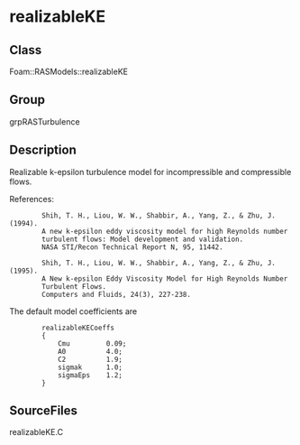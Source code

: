 # realizableKE 
## Class
Foam::RASModels::realizableKE

## Group
grpRASTurbulence

## Description
Realizable k-epsilon turbulence model for incompressible and compressible
flows.

References:
```
        Shih, T. H., Liou, W. W., Shabbir, A., Yang, Z., & Zhu, J. (1994).
        A new k-epsilon eddy viscosity model for high Reynolds number
        turbulent flows: Model development and validation.
        NASA STI/Recon Technical Report N, 95, 11442.

        Shih, T. H., Liou, W. W., Shabbir, A., Yang, Z., & Zhu, J. (1995).
        A New k-epsilon Eddy Viscosity Model for High Reynolds Number
        Turbulent Flows.
        Computers and Fluids, 24(3), 227-238.
```

The default model coefficients are
```
        realizableKECoeffs
        {
            Cmu         0.09;
            A0          4.0;
            C2          1.9;
            sigmak      1.0;
            sigmaEps    1.2;
        }
```

## SourceFiles
realizableKE.C


